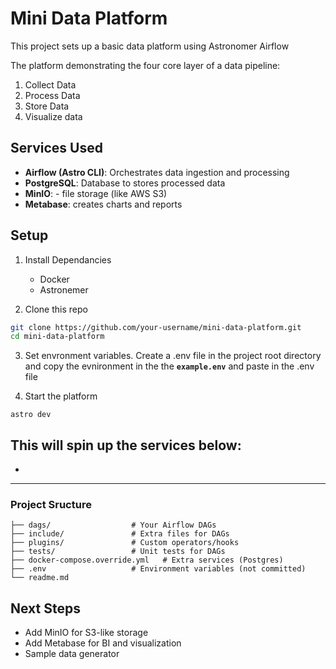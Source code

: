 # Mini Data Platform
This project sets up a basic data platform using Astronomer Airflow

The platform demonstrating the four core layer of a data pipeline:
1. Collect Data
2. Process Data 
3. Store Data
4. Visualize data


## Services Used
- **Airflow (Astro CLI)**: Orchestrates data ingestion and processing
- **PostgreSQL**: Database to stores processed data
- **MinIO**:  - file storage (like AWS S3)
- **Metabase**: creates charts and reports


## Setup
1. Install Dependancies
    - Docker
    - Astronemer

2. Clone this repo
```bash
git clone https://github.com/your-username/mini-data-platform.git
cd mini-data-platform
```
3. Set envronment variables.
Create a .env file in the project root directory and copy the evnironment in the the **`example.env`** and paste in the .env file

4. Start the platform
```
astro dev
```
This will spin up the services below:
- 
- 

---

### Project Sructure
```
├── dags/                  # Your Airflow DAGs
├── include/               # Extra files for DAGs
├── plugins/               # Custom operators/hooks
├── tests/                 # Unit tests for DAGs
├── docker-compose.override.yml   # Extra services (Postgres)
├── .env                   # Environment variables (not committed)
└── readme.md
```
## Next Steps
- Add MinIO for S3-like storage
- Add Metabase for BI and visualization
- Sample data generator